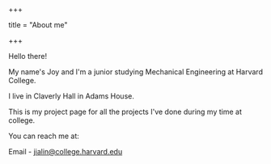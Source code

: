 +++

title = "About me"

+++


Hello there!

My name's Joy and I'm a junior studying Mechanical Engineering at Harvard College.

I live in Claverly Hall in Adams House.

This is my project page for all the projects I've done during my time at college.



You can reach me at:

Email - jialin@college.harvard.edu

